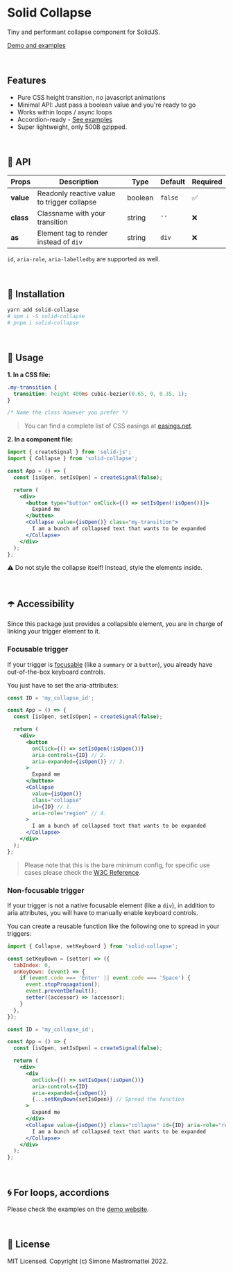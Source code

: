 # Solid Collapse

Tiny and performant collapse component for SolidJS.

[Demo and examples](https://solid-collapse.onrender.com)

<br />

## Features

- Pure CSS height transition, no javascript animations
- Minimal API: Just pass a boolean value and you're ready to go
- Works within loops / async loops
- Accordion-ready - [See examples](https://solid-collapse.onrender.com)
- Super lightweight, only 500B gzipped.

<br />

## :jigsaw: API

| Props     | Description                                 | Type    | Default | Required           |
| --------- | ------------------------------------------- | ------- | ------- | ------------------ |
| **value** | Readonly reactive value to trigger collapse | boolean | `false` | :white_check_mark: |
| **class** | Classname with your transition              | string  | `''`    | :x:                |
| **as**    | Element tag to render instead of `div`      | string  | `div`   | :x:                |

`id`, `aria-role`, `aria-labelledby` are supported as well.

<br/>

## :hammer: Installation

```bash
yarn add solid-collapse
# npm i -S solid-collapse
# pnpm i solid-collapse
```

<br/>

## :lollipop: Usage

**1. In a CSS file:**

```css
.my-transition {
  transition: height 400ms cubic-bezier(0.65, 0, 0.35, 1);
}

/* Name the class however you prefer */
```

> You can find a complete list of CSS easings at [easings.net](https://easings.net/).

**2. In a component file:**

```jsx
import { createSignal } from 'solid-js';
import { Collapse } from 'solid-collapse';

const App = () => {
  const [isOpen, setIsOpen] = createSignal(false);

  return (
    <div>
      <button type="button" onClick={() => setIsOpen(!isOpen())}>
        Expand me
      </button>
      <Collapse value={isOpen()} class="my-transition">
        I am a bunch of collapsed text that wants to be expanded
      </Collapse>
    </div>
  );
};
```

:warning: Do not style the collapse itself! Instead, style the elements inside.

<br />

## :open_umbrella: Accessibility

Since this package just provides a collapsible element, you are in charge of linking your trigger element to it.

### Focusable trigger

If your trigger is [focusable](https://html.spec.whatwg.org/multipage/interaction.html#focusable)
(like a `summary` or a `button`), you already have out-of-the-box keyboard controls.

You just have to set the aria-attributes:

```jsx
const ID = 'my_collapse_id';

const App = () => {
  const [isOpen, setIsOpen] = createSignal(false);

  return (
    <div>
      <button
        onClick={() => setIsOpen(!isOpen())}
        aria-controls={ID} // 2.
        aria-expanded={isOpen()} // 3.
      >
        Expand me
      </button>
      <Collapse
        value={isOpen()}
        class="collapse"
        id={ID} // 1.
        aria-role="region" // 4.
      >
        I am a bunch of collapsed text that wants to be expanded
      </Collapse>
    </div>
  );
};
```

> Please note that this is the bare minimum config, for specific use cases please check the [W3C Reference](https://www.w3.org/WAI/GL/wiki/Using_the_WAI-ARIA_aria-expanded_state_to_mark_expandable_and_collapsible_regions).

### Non-focusable trigger

If your trigger is not a native focusable element (like a `div`), in addition to aria attributes, you will have to manually enable keyboard controls.

You can create a reusable function like the following one to spread in your triggers:

```jsx
import { Collapse, setKeyboard } from 'solid-collapse';

const setKeyDown = (setter) => ({
  tabIndex: 0,
  onKeyDown: (event) => {
    if (event.code === 'Enter' || event.code === 'Space') {
      event.stopPropagation();
      event.preventDefault();
      setter((accessor) => !accessor);
    }
  },
});

const ID = 'my_collapse_id';

const App = () => {
  const [isOpen, setIsOpen] = createSignal(false);

  return (
    <div>
      <div
        onClick={() => setIsOpen(!isOpen())}
        aria-controls={ID}
        aria-expanded={isOpen()}
        {...setKeyDown(setIsOpen)} // Spread the function
      >
        Expand me
      </div>
      <Collapse value={isOpen()} class="collapse" id={ID} aria-role="region">
        I am a bunch of collapsed text that wants to be expanded
      </Collapse>
    </div>
  );
};
```

<br />

## :cyclone: For loops, accordions

Please check the examples on the [demo website](https://solid-collapse.onrender.com).

<br />

## :dvd: License

MIT Licensed. Copyright (c) Simone Mastromattei 2022.
